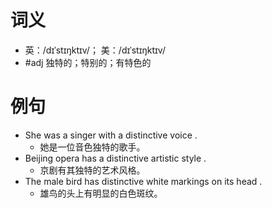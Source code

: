 # 词义
- 英：/dɪˈstɪŋktɪv/； 美：/dɪˈstɪŋktɪv/
- #adj 独特的；特别的；有特色的
# 例句
- She was a singer with a distinctive voice .
	- 她是一位音色独特的歌手。
- Beijing opera has a distinctive artistic style .
	- 京剧有其独特的艺术风格。
- The male bird has distinctive white markings on its head .
	- 雄鸟的头上有明显的白色斑纹。
